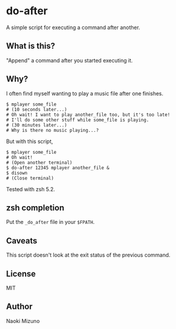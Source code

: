 # do-after
A simple script for executing a command after another.

## What is this?
"Append" a command after you started executing it.

## Why?
I often find myself wanting to play a music file after one finishes.

```
$ mplayer some_file
# (10 seconds later...)
# Oh wait! I want to play another_file too, but it's too late!
# I'll do some other stuff while some_file is playing.
# (30 minutes later...)
# Why is there no music playing...?
```

But with this script,

```
$ mplayer some_file
# Oh wait!
# (Open another terminal)
$ do-after 12345 mplayer another_file &
$ disown
# (Close terminal)
```

Tested with zsh 5.2.

## zsh completion
Put the `_do_after` file in your `$FPATH`.

## Caveats
This script doesn't look at the exit status of the previous command.

## License
MIT

## Author
Naoki Mizuno
